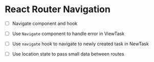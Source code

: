 # React Router Navigation

- [ ] Navigate component and hook

- [ ] Use `Navigate` component to handle error in ViewTask

- [ ] Use `navigate` hook to navigate to newly created task in NewTask

- [ ] Use location state to pass small data between routes

